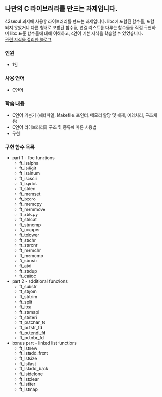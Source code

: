 ## 나만의 C 라이브러리를 만드는 과제입니다.

42seoul 과제에 사용할 라이브러리를 만드는 과제입니다. libc에 포함된 함수들, 포함되지 않았거나 다른 형태로 포함된 함수들, 연결 리스트를 다루는 함수들을 직접 구현하며 libc 표준 함수들에 대해 이해하고, c언어 기본 지식을 학습할 수 있었습니다.  
[관련 지식을 정리한 블로그](https://velog.io/@zerone015/series/libft)  
### 인원
- 1인
### 사용 언어
- C언어
### 학습 내용
- C언어 기본기 (헤더파일, Makefile, 포인터, 메모리 할당 및 해제, 예외처리, 구조체 등)
- C언어 라이브러리의 구조 및 종류에 따른 사용법
-  구현
### 구현 함수 목록
- part 1 - libc functions
  - ft_isalpha
  - ft_isdigit
  - ft_isalnum
  - ft_isascii
  - ft_isprint
  - ft_strlen
  - ft_memset
  - ft_bzero
  - ft_memcpy
  - ft_memmove
  - ft_strlcpy
  - ft_strlcat
  - ft_strncmp
  - ft_toupper
  - ft_tolower
  - ft_strchr
  - ft_strrchr
  - ft_memchr
  - ft_memcmp
  - ft_strnstr
  - ft_atoi
  - ft_strdup
  - ft_calloc
- part 2 - additional functions
  - ft_substr
  - ft_strjoin
  - ft_strtrim
  - ft_split
  - ft_itoa
  - ft_strmapi
  - ft_striteri
  - ft_putchar_fd
  - ft_putstr_fd
  - ft_putendl_fd
  - ft_putnbr_fd
- bonus part - linked list functions
  - ft_lstnew
  - ft_lstadd_front
  - ft_lstsize
  - ft_lstlast
  - ft_lstadd_back
  - ft_lstdelone
  - ft_lstclear
  - ft_lstiter
  - ft_lstmap
  
  
